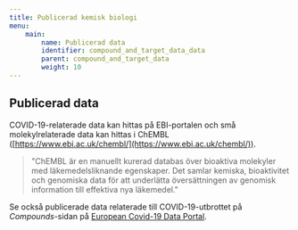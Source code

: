 ```yaml
---
title: Publicerad kemisk biologi
menu:
    main:
        name: Publicerad data
        identifier: compound_and_target_data_data
        parent: compound_and_target_data
        weight: 10
---
```


## Publicerad data

COVID-19-relaterade data kan hittas på EBI-portalen och små molekylrelaterade data kan hittas i ChEMBL ([https://www.ebi.ac.uk/chembl/](https://www.ebi.ac.uk/chembl/)).

> "ChEMBL är en manuellt kurerad databas över bioaktiva molekyler med läkemedelsliknande egenskaper. Det samlar kemiska, bioaktivitet och genomiska data för att underlätta översättningen av genomisk information till effektiva nya läkemedel."

Se också publicerade data relaterade till COVID-19-utbrottet på _Compounds_-sidan på [European Covid-19 Data Portal](https://www.covid19dataportal.org/compounds).
